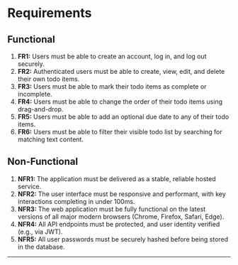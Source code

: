 # Requirements

## Functional

1.  **FR1:** Users must be able to create an account, log in, and log out securely.
2.  **FR2:** Authenticated users must be able to create, view, edit, and delete their own todo items.
3.  **FR3:** Users must be able to mark their todo items as complete or incomplete.
4.  **FR4:** Users must be able to change the order of their todo items using drag-and-drop.
5.  **FR5:** Users must be able to add an optional due date to any of their todo items.
6.  **FR6:** Users must be able to filter their visible todo list by searching for matching text content.

## Non-Functional

1.  **NFR1:** The application must be delivered as a stable, reliable hosted service.
2.  **NFR2:** The user interface must be responsive and performant, with key interactions completing in under 100ms.
3.  **NFR3:** The web application must be fully functional on the latest versions of all major modern browsers (Chrome, Firefox, Safari, Edge).
4.  **NFR4:** All API endpoints must be protected, and user identity verified (e.g., via JWT).
5.  **NFR5:** All user passwords must be securely hashed before being stored in the database.

---
